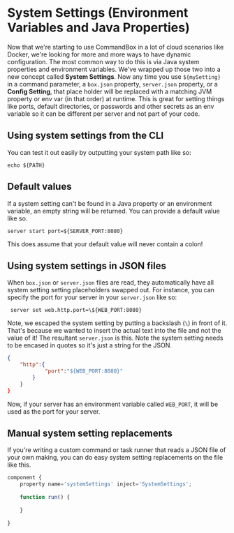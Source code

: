 # System Settings (Environment Variables and Java Properties)

Now that we're starting to use CommandBox in a lot of cloud scenarios like Docker, we're looking for more and more ways to have dynamic configuration.  The most common way to do this is via Java system properties and environment variables.  We've wrapped up those two into a new concept called **System Settings**.  Now any time you use `${mySetting}` in a command parameter, a `box.json` property, `server.json` property, or a **Config Setting**, that place holder will be replaced with a matching JVM property or env var (in that order) at runtime.  This is great for setting things like ports, default directories, or passwords and other secrets as an env variable so it can be different per server and not part of your code.  

## Using system settings from the CLI

You can test it out easily by outputting your system path like so:

```
echo ${PATH}
```

## Default values 

If a system setting can't be found in a Java property or an environment variable, an empty string will be returned.  You can provide a default value like so.

```
server start port=${SERVER_PORT:8080}
````

This does assume that your default value will never contain a colon!

## Using system settings in JSON files

When `box.json` or `server.json` files are read, they automatically have all system setting setting placeholders swapped out.  For instance, you can specify the port for your server in your `server.json` like so:

```
 server set web.http.port=\${WEB_PORT:8080}
```
Note, we escaped the system setting by putting a backslash (`\`) in front of it.  That's because we wanted to insert the actual text into the file and not the value of it!  The resultant `server.json` is this.  Note the system setting needs to be encased in quotes so it's just a string for the JSON.

```json
{
    "http":{
            "port":"${WEB_PORT:8080}"
        }
    }
}
```
Now, if your server has an environment variable called `WEB_PORT`, it will be used as the port for your server.


## Manual system setting replacements

If you're writing a custom command or task runner that reads a JSON file of your own making, you can do easy system setting replacements on the file like this.

```js
component {
    property name='systemSettings' inject='SystemSettings';
    
    function run() {
  
    }
    
}
```